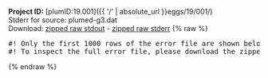 **Project ID:** [plumID:19.001]({{ '/' | absolute_url }}eggs/19/001/)  
Stderr for source:  plumed-g3.dat   
Download: [zipped raw stdout](plumed-g3.dat.plumed.stdout.txt.zip) - [zipped raw stderr](plumed-g3.dat.plumed.stderr.txt.zip) 
{% raw %}
<pre>
#! Only the first 1000 rows of the error file are shown below
#! To inspect the full error file, please download the zipped raw stderr file above
</pre>
{% endraw %}
